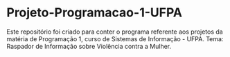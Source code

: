 # Projeto-Programacao-1-UFPA
Este repositório foi criado para conter o programa referente aos projetos da matéria de Programação 1, curso de Sistemas de Informação - UFPA. Tema: Raspador de Informação sobre Violência contra a Mulher.
